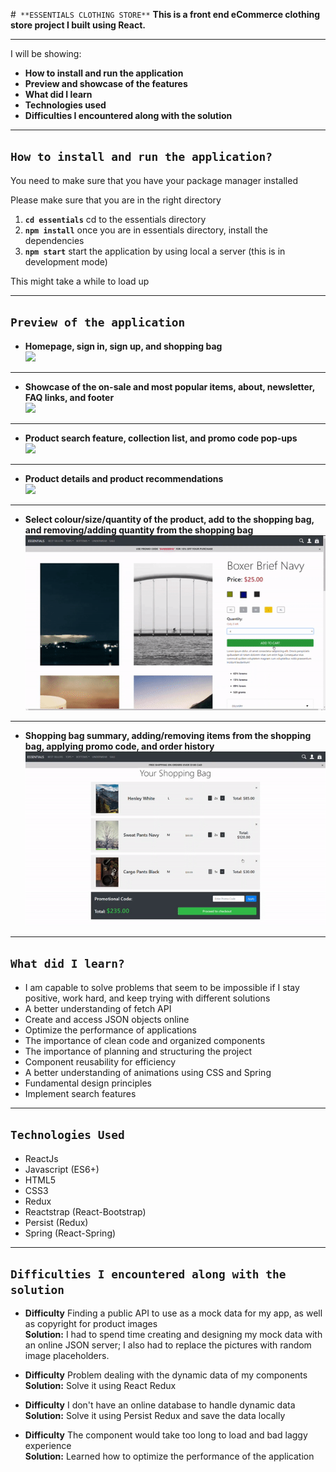 #`` **ESSENTIALS CLOTHING STORE**``
**This is a front end eCommerce clothing store project I built using React.**
___
I will be showing:

+ **How to install and run the application**
+ **Preview and showcase of the features**
+ **What did I learn**
+ **Technologies used**
+ **Difficulties I encountered along with the solution**

___
## ``How to install and run the application?``

You need to make sure that you have your package manager installed

Please make sure that you are in the right directory

1. **`cd essentials`** cd to the essentials directory
2. **`npm install`** once you are in essentials directory, install the dependencies
3. **`npm start`** start the application by using local a server (this is in development mode)

This might take a while to load up
___
## ``Preview of the application``
- **Homepage, sign in, sign up, and shopping bag**  <br />
![](https://github.com/MatthewSusanto/resource/blob/master/videoGif/HeroSignin.gif?)  <br />
___
- **Showcase of the on-sale and most popular items, about, newsletter, FAQ links, and footer**  <br />
![](https://github.com/MatthewSusanto/resource/blob/master/videoGif/HomeFooter.gif?)
___
- **Product search feature, collection list, and promo code pop-ups**  <br />
![](https://github.com/MatthewSusanto/resource/blob/master/videoGif/SearchCollection.gif?)
___
- **Product details and product recommendations**  <br />
![](https://github.com/MatthewSusanto/resource/blob/master/videoGif/ProductDetail.gif?)
___
- **Select colour/size/quantity of the product, add to the shopping bag, and removing/adding quantity from the shopping bag**  <br />
![](https://github.com/MatthewSusanto/resource/blob/master/videoGif/CartModal.gif?)
___
- **Shopping bag summary, adding/removing items from the shopping bag, applying promo code, and order history**  <br />
![](https://github.com/MatthewSusanto/resource/blob/master/videoGif/CartPromoCode.gif?)
___
## ``What did I learn?``

- I am capable to solve problems that seem to be impossible if I stay positive, work hard, and keep trying with different solutions
- A better understanding of fetch API
- Create and access JSON objects online
- Optimize the performance of applications
- The importance of clean code and organized components
- The importance of planning and structuring the project
- Component reusability for efficiency
- A better understanding of animations using CSS and Spring
- Fundamental design principles
- Implement search features





___
## ``Technologies Used``

- ReactJs
- Javascript (ES6+)
- HTML5
- CSS3
- Redux
- Reactstrap (React-Bootstrap) 
- Persist (Redux)
- Spring (React-Spring)

___
## ``Difficulties I encountered along with the solution``

- **Difficulty** Finding a public API to use as a mock data for my app, as well as copyright for product images  <br />
**Solution:** I had to spend time creating and designing my mock data with an online JSON server; I also had to replace the pictures with random image placeholders.

- **Difficulty** Problem dealing with the dynamic data of my components  <br />
**Solution:** Solve it using React Redux

- **Difficulty** I don't have an online database to handle dynamic data  <br />
 **Solution:** Solve it using Persist Redux and save the data locally

- **Difficulty** The component would take too long to load and bad laggy experience  <br />
 **Solution:** Learned how to optimize the performance of the application


